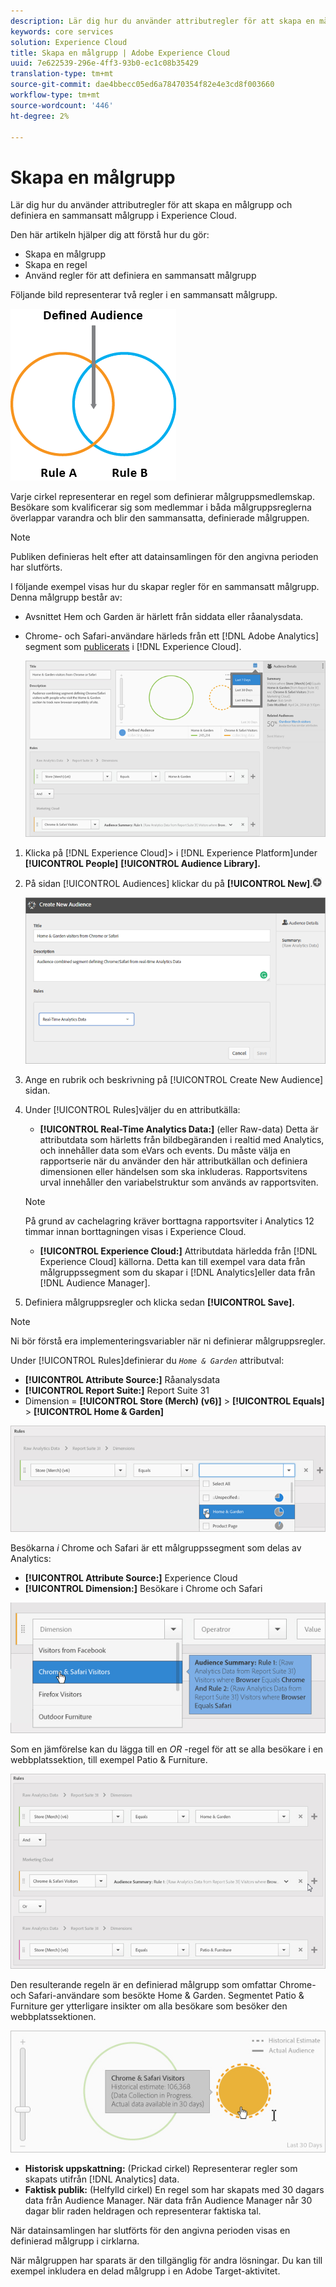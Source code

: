 ```yaml
---
description: Lär dig hur du använder attributregler för att skapa en målgrupp och definiera en sammansatt målgrupp i Adobe Experience Cloud.
keywords: core services
solution: Experience Cloud
title: Skapa en målgrupp | Adobe Experience Cloud
uuid: 7e622539-296e-4ff3-93b0-ec1c08b35429
translation-type: tm+mt
source-git-commit: dae4bbecc05ed6a78470354f82e4e3cd8f003660
workflow-type: tm+mt
source-wordcount: '446'
ht-degree: 2%

---
```



# Skapa en målgrupp

Lär dig hur du använder attributregler för att skapa en målgrupp och definiera en sammansatt målgrupp i Experience Cloud.

Den här artikeln hjälper dig att förstå hur du gör:

* Skapa en målgrupp
* Skapa en regel
* Använd regler för att definiera en sammansatt målgrupp

Följande bild representerar två regler i en sammansatt målgrupp.

![](assets/audience_sharing.png)

Varje cirkel representerar en regel som definierar målgruppsmedlemskap. Besökare som kvalificerar sig som medlemmar i båda målgruppsreglerna överlappar varandra och blir den sammansatta, definierade målgruppen.

>[!NOTE]
>
>Publiken definieras helt efter att datainsamlingen för den angivna perioden har slutförts.

I följande exempel visas hur du skapar regler för en sammansatt målgrupp. Denna målgrupp består av:

* Avsnittet Hem och Garden är härlett från siddata eller råanalysdata.
* Chrome- och Safari-användare härleds från ett [!DNL Adobe Analytics] segment som [publicerats](../audience-library/audience-library.md#task_32FEEFE0B32E4E388CD4D892D727282A) i [!DNL Experience Cloud].

   ![](assets/audience_create.png)

1. Klicka på [!DNL Experience Cloud]> i [!DNL Experience Platform]under **[!UICONTROL People]** **[!UICONTROL Audience Library].**
1. På sidan [!UICONTROL Audiences] klickar du på **[!UICONTROL New]**.![](assets/add_icon_small.png)

   ![Stegresultat](assets/audience_create_new.png)

1. Ange en rubrik och beskrivning på [!UICONTROL Create New Audience] sidan.
1. Under [!UICONTROL Rules]väljer du en attributkälla:

   * **[!UICONTROL Real-Time Analytics Data:]** (eller Raw-data) Detta är attributdata som härletts från bildbegäranden i realtid med Analytics, och innehåller data som eVars och events. Du måste välja en rapportserie när du använder den här attributkällan och definiera dimensionen eller händelsen som ska inkluderas. Rapportsvitens urval innehåller den variabelstruktur som används av rapportsviten.
   >[!NOTE]
   >
   >På grund av cachelagring kräver borttagna rapportsviter i Analytics 12 timmar innan borttagningen visas i Experience Cloud.

   * **[!UICONTROL Experience Cloud:]** Attributdata härledda från [!DNL Experience Cloud] källorna. Detta kan till exempel vara data från målgruppssegment som du skapar i [!DNL Analytics]eller data från [!DNL Audience Manager].

1. Definiera målgruppsregler och klicka sedan **[!UICONTROL Save].**

>[!NOTE]
>
>Ni bör förstå era implementeringsvariabler när ni definierar målgruppsregler.

Under [!UICONTROL Rules]definierar du *`Home & Garden`* attributval:

* **[!UICONTROL Attribute Source:]** Råanalysdata
* **[!UICONTROL Report Suite:]** Report Suite 31
* Dimension = **[!UICONTROL Store (Merch) (v6)]** > **[!UICONTROL Equals]** > **[!UICONTROL Home & Garden]**

![](assets/home_garden.png)

Besökarna *i* Chrome och Safari är ett målgruppssegment som delas av Analytics:

* **[!UICONTROL Attribute Source:]** Experience Cloud
* **[!UICONTROL Dimension:]** Besökare i Chrome och Safari

![](assets/chrome_safari.png)

Som en jämförelse kan du lägga till en *OR* -regel för att se alla besökare i en webbplatssektion, till exempel Patio &amp; Furniture.

![](assets/audiences_rule_patio.png)

Den resulterande regeln är en definierad målgrupp som omfattar Chrome- och Safari-användare som besökte Home &amp; Garden. Segmentet Patio &amp; Furniture ger ytterligare insikter om alla besökare som besöker den webbplatssektionen.

![](assets/defined_audience.png)

* **Historisk uppskattning:** (Prickad cirkel) Representerar regler som skapats utifrån [!DNL Analytics] data.
* **Faktisk publik:** (Helfylld cirkel) En regel som har skapats med 30 dagars data från Audience Manager. När data från Audience Manager når 30 dagar blir raden heldragen och representerar faktiska tal.

När datainsamlingen har slutförts för den angivna perioden visas en definierad målgrupp i cirklarna.

När målgruppen har sparats är den tillgänglig för andra lösningar. Du kan till exempel inkludera en delad målgrupp i en Adobe Target-aktivitet.

